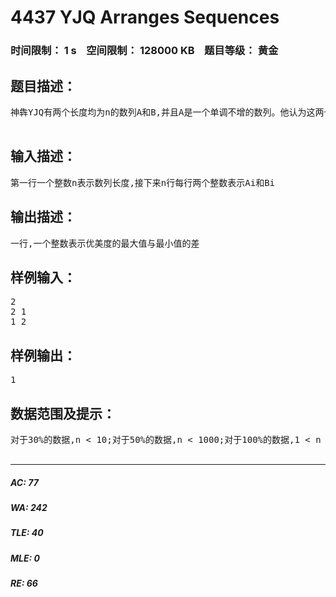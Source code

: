 # 4437 YJQ Arranges Sequences    
### 时间限制： 1 s&nbsp;&nbsp;&nbsp;&nbsp;空间限制： 128000 KB&nbsp;&nbsp;&nbsp;&nbsp;题目等级： 黄金  
## 题目描述：  

<pre>
神犇YJQ有两个长度均为n的数列A和B,并且A是一个单调不增的数列。他认为这两个数列的优美度为。有一天YJQ很无聊,他把Bi进行重新排列,得到了许多不同的优美度。他想知道他能得到的最大的优美度和最小的优美度的差是多少。  

</pre>
  
  
## 输入描述：  

<pre>
第一行一个整数n表示数列长度,接下来n行每行两个整数表示Ai和Bi
</pre>
  
  
## 输出描述：  

<pre>
一行,一个整数表示优美度的最大值与最小值的差
</pre>
  
  
## 样例输入：  

<pre>
2  
2 1  
1 2
</pre>
  
  
## 样例输出：  

<pre>
1
</pre>
  
  
## 数据范围及提示：  

<pre>
对于30%的数据,n < 10;对于50%的数据,n < 1000;对于100%的数据,1 < n < 2 *10^5,1< Ai,Bi < 10^9。请注意数据范围!!!!!!!!!!!!!!!!!!!注意:10^5*10^9*10^9>18446744073709551615(Unsigned  Long Long的最大值)  

</pre>
  
  
***  

##### AC: 77  
##### WA: 242  
##### TLE: 40  
##### MLE: 0  
##### RE: 66  
